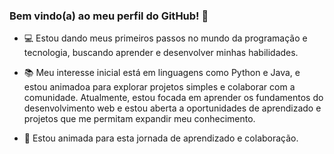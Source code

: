 ### Bem vindo(a) ao meu perfil do GitHub! 👋

- 💻 Estou dando meus primeiros passos no mundo da programação e tecnologia, buscando aprender e desenvolver minhas habilidades.

- 📚 Meu interesse inicial está em linguagens como Python e Java, e estou animadoa para explorar projetos simples e colaborar com a comunidade. Atualmente, estou focada em aprender os fundamentos do desenvolvimento web e estou aberta a oportunidades de aprendizado e projetos que me permitam expandir meu conhecimento.

- 🌱 Estou animada para esta jornada de aprendizado e colaboração. 

<!--
**andressahfn/andressahfn** is a ✨ _special_ ✨ repository because its `README.md` (this file) appears on your GitHub profile.

Here are some ideas to get you started:

- 🔭 I’m currently working on ...
- 🌱 I’m currently learning ...
- 👯 I’m looking to collaborate on ...
- 🤔 I’m looking for help with ...
- 💬 Ask me about ...
- 📫 How to reach me: ...
- 😄 Pronouns: ...
- ⚡ Fun fact: ...
-->
